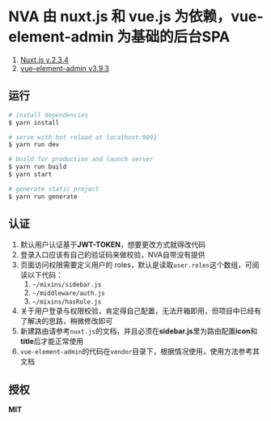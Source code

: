 # NVA 由 nuxt.js 和 vue.js 为依赖，vue-element-admin 为基础的后台SPA

1. [Nuxt.js v.2.3.4](https://github.com/nuxt/nuxt.js/releases/tag/v2.3.4)
2. [vue-element-admin v3.9.3](https://github.com/PanJiaChen/vue-element-admin/releases/tag/v3.9.3)

## 运行

``` bash
# install dependencies
$ yarn install

# serve with hot reload at localhost:9091
$ yarn run dev

# build for production and launch server
$ yarn run build
$ yarn start

# generate static project
$ yarn run generate
```

## 认证

1. 默认用户认证基于**JWT-TOKEN**，想要更改方式就得改代码
2. 登录入口应该有自己的验证码来做校验，NVA自带没有提供
3. 页面访问权限需要定义用户的 roles，默认是读取`user.roles`这个数组，可阅读以下代码：
    1. `~/mixins/sidebar.js`
    2. `~/middleware/auth.js`
    3. `~/mixins/hasRole.js`
4. 关于用户登录与权限校验，肯定得自己配置，无法开箱即用，但项目中已经有了解决的思路，稍微修改即可
5. 新建路由请参考`nuxt.js`的文档，并且必须在**sidebar.js**里为路由配置**icon**和**title**后才能正常使用
6. `vue-element-admin`的代码在`vendor`目录下，根据情况使用，使用方法参考其文档

## 授权
**MIT**